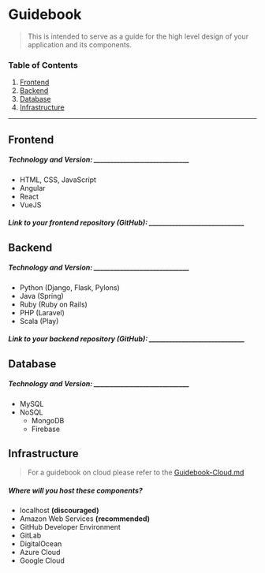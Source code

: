 # Guidebook

> This is intended to serve as a guide for the high level design of your application and its components.

### Table of Contents  
1. [Frontend](#frontend)
2. [Backend](#backend)
3. [Database](#database)  
4. [Infrastructure](#infrastructure)

---  

## Frontend

##### Technology and Version: _____________________________
- HTML, CSS, JavaScript
- Angular
- React
- VueJS

##### Link to your frontend repository (GitHub): _____________________________

## Backend

##### Technology and Version: _____________________________
- Python (Django, Flask, Pylons)
- Java (Spring)
- Ruby (Ruby on Rails)
- PHP (Laravel)
- Scala (Play)

##### Link to your backend repository (GitHub): _____________________________

## Database

##### Technology and Version: _____________________________
- MySQL
- NoSQL
    - MongoDB
    - Firebase

## Infrastructure

> For a guidebook on cloud please refer to the [Guidebook-Cloud.md](Guidebook-Cloud.md)

##### Where will you host these components?
- localhost **(discouraged)**
- Amazon Web Services **(recommended)**
- GitHub Developer Environment
- GitLab
- DigitalOcean
- Azure Cloud
- Google Cloud
